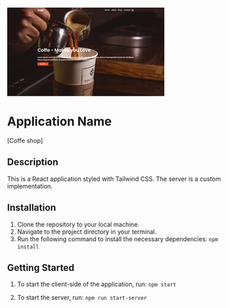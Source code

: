 ![coffeShop image](./src/img/coffe_app.png)

# Application Name

[Coffe shop]

## Description

This is a React application styled with Tailwind CSS. The server is a custom implementation.

## Installation

1. Clone the repository to your local machine.
2. Navigate to the project directory in your terminal.
3. Run the following command to install the necessary dependencies: `npm install`

## Getting Started

1. To start the client-side of the application, run:
   `npm start`

2. To start the server, run: `npm run start-server`
